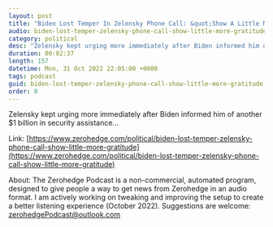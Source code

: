 ```yaml
---
layout: post
title: "Biden Lost Temper In Zelensky Phone Call: &quot;Show A Little More Gratitude&quot; "
audio: biden-lost-temper-zelensky-phone-call-show-little-more-gratitude-0
category: political
desc: "Zelensky kept urging more immediately after Biden informed him of another $1 billion in security assistance..."
duration: 00:02:37
length: 157
datetime: Mon, 31 Oct 2022 22:05:00 +0000
tags: podcast
guid: biden-lost-temper-zelensky-phone-call-show-little-more-gratitude-0
order: 0
---
```

Zelensky kept urging more immediately after Biden informed him of another $1 billion in security assistance...

Link: [https://www.zerohedge.com/political/biden-lost-temper-zelensky-phone-call-show-little-more-gratitude](https://www.zerohedge.com/political/biden-lost-temper-zelensky-phone-call-show-little-more-gratitude)

About: The Zerohedge Podcast is a non-commercial, automated program, designed to give people a way to get news from Zerohedge in an audio format.  I am actively working on tweaking and improving the setup to create a better listening experience (October 2022).  Suggestions are welcome: [zerohedgePodcast@outlook.com](mailto:zerohedgePodcast@outlook.com)